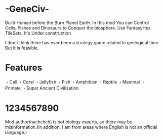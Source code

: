 # -GeneCiv-
Build Human before the Burn Planet Earth. In  this mod You can Control Cells, Fishes and Dinosaurs to Conquer the biosphere. Use FantasyHex TileSets. It's Under construction

I don't think there has ever been a strategy game related to geological time. But it is feasible.

# Features

・Cell
・Coral
・Jellyfish
・Fish
・Amphibian
・Reptile
・Mammal
・Primate
・Super Ancient Civilization

# 1234567890
Mod author(hachchch) is not biology experts, so there may be misinformation.(In addition, I am from areas where English is not an official language.)
